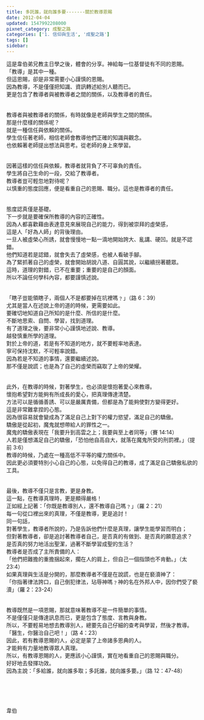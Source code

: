 ```yaml
---
title: 多託誰，就向誰多要-------關於教導恩賜
date: 2012-04-04
updated: 1547992208000
pixnet_category: 成聖之路
categories: ['1. 信仰與生活', '成聖之路']
tags: []
sidebar: 
---
```


<p>這是韋伯弟兄教主日學之後，體會的分享。<!--more-->神給每一位基督徒有不同的恩賜。<br/>「教導」是其中一種。<br/>但這恩賜，卻是非常需要小心謹慎的恩賜。<br/>因為教導，不是僅僅把知識、資訊轉述給別人聽而已。<br/>更是包含了教導者與被教導者之間的關係，以及教導者的責任。<br/><br/> <br/>教導者與被教導者的關係，有時就像是老師與學生之間的關係。<br/>那是什麼樣的關係呢？<br/>就是一種信任與依賴的關係。<br/>學生信任著老師，相信老師會教導他們正確的知識與觀念。<br/>也依賴著老師提出想法與思考。從老師的身上來學習。<br/> <br/><br/>因著這樣的信任與依賴，教導者就背負了不可辜負的責任。<br/>學生將自己生命的一段，交給了教導者。<br/>教導者豈可輕忽地對待呢？<br/>以慎重的態度回應，便是看重自己的恩賜、職分。這也是教導者的責任。<br/> <br/><br/>態度認真僅是基礎。<br/>下一步就是要確保所教導的內容的正確性。<br/>因為人都喜歡藉由表達意見來展現自己的能力，得到被崇拜的虛榮感，<br/>這是人「好為人師」的背後理由。<br/>一旦人被虛榮心所誘，就會慢慢地一點一滴地開始誇大、亂講、硬凹。就是不認錯。<br/>他們知道若是認錯，就會失去了虛榮感，也被人看破手腳。<br/>為了緊抓著自己的虛榮，就會開始胡說八道、自圓其說，以繼續拐著聽眾。<br/>這時，道理的對錯，已不在重要；重要的是自己的顏面。<br/>所以不論任何學科內容，都要謹慎述說。<br/> <br/><br/>「瞎子豈能領瞎子，兩個人不是都要掉在坑裡嗎﹖」（路 6：39）<br/>尤其是當人在述說上帝的道的時候，更需要如此。<br/>要確切地知道自己所知的是什麼、所信的是什麼。<br/>不斷地思索、自問、學習，找到道理。<br/>有了道理之後，要非常小心謹慎地述說、教導。<br/>越發慎重所學的道理。<br/>對於上帝的道，若是有不知道的地方，就不要輕率地表達。<br/>寧可保持沈默，不可輕率說錯。<br/>因為若是不知道的事情，還要繼續述說。<br/>那不僅是說謊；也是為了自己的虛榮而竊取了上帝的榮耀。<br/> <br/><br/>此外，在教導的時候，對著學生，也必須是懷抱著愛心來教導。<br/>懷抱希望對方能夠有所成長的愛心，把真理傳達清楚。<br/>方法可以是循循善誘、可以是嚴厲責備，但都是為了能夠使對方變得更好。<br/>這是非常難拿捏的心態。<br/>因為很容易就會變成為了滿足自己上對下的權力慾望，滿足自己的驕傲。<br/>驕傲是從起初，魔鬼就想帶給人的罪性之一。<br/>魔鬼的驕傲表現在「我要升到高雲之上；我要與至上者同等」（賽 14:14）<br/>人若是僅想滿足自己的驕傲，「恐怕他自高自大，就落在魔鬼所受的刑罰裡。」（提前 3:6）<br/>教導的時候，乃處在一種高低不平等的權力關係中。<br/>因此更必須要特別小心自己的心態，以免得自己的教導，成了滿足自己驕傲私欲的工具。<br/> <br/><br/>最後，教導不僅只是言教，更是身教。<br/>這一點，在教導真理時，更是顯得嚴格！<br/>正如經上記著：「你既是教導別人，還不教導自己嗎﹖」（羅 2：21）<br/>每一句從口裡出來的真理，不僅是教導，更是追討！<br/>同一句話，<br/>對著學生，教導者所說的，乃是告訴他們什麼是真理，讓學生能學習而明白；<br/>但對著教導者，卻是追討著教導者自己，是否真的有做到、是否真的願意追求？<br/>是否真的努力地活出聖潔，過著不斷學習成聖的生活？<br/>教導者是否成了主所責備的人：<br/>「他們把難擔的重擔捆起來，擱在人的肩上，但自己一個指頭也不肯動。」（太 23:4）<br/>如果真理與生活是分開的，那麼教導者不僅是在說謊，也是在褻瀆神了：<br/>「你指著律法誇口，自己倒犯律法，玷辱神嗎﹖神的名在外邦人中，因你們受了褻瀆」（羅 2：23-24）<br/> <br/><br/>教導既然是一項恩賜，那就意味著教導不是一件簡單的事情。<br/>不是僅僅只是傳達訊息而已，更是包含了態度、言教與身教。<br/>所以，不要輕易地想去教導別人，總要先自己仔細的查考與學習，然後才教導。<br/>「醫生，你醫治自己吧！」（路 4：23）<br/>因此，若有教導恩賜的人，必定是蒙了上帝諸多恩典的人。<br/>才能夠有力量地教導眾人真理。<br/>所以，有教導恩賜的人，更應該小心謹慎，實在地看重自己的恩賜與職分。<br/>好好地去發揮功效。<br/>因為主說：「多給誰，就向誰多取；多託誰，就向誰多要。」（路 12：47-48）<br/><br/><br/><br/><br/><br/>韋伯<br/><br/><br/><br/><br/><br/><br/><br/></p>